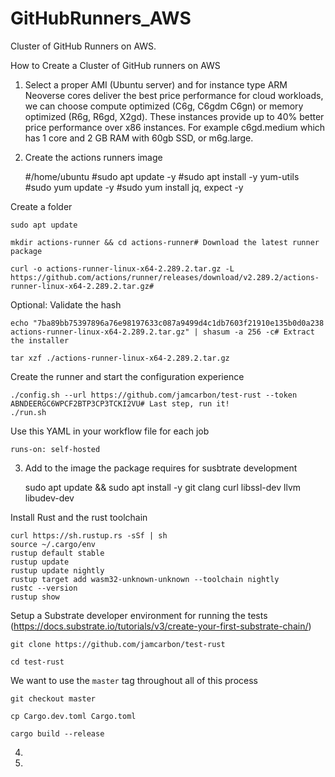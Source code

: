 # GitHubRunners_AWS
Cluster of GitHub Runners on AWS.

How to Create a Cluster of GitHub runners on AWS

1.	Select a proper AMI (Ubuntu server) and for instance type ARM Neoverse cores deliver the best price performance for cloud workloads, we can choose compute optimized (C6g, C6gdm C6gn) or memory optimized (R6g, R6gd, X2gd). These instances provide up to 40% better price performance over x86 instances. For example c6gd.medium  which has 1 core and 2 GB RAM with 60gb SSD, or m6g.large.
 

 


2.	Create the actions runners image

    #/home/ubuntu
    #sudo apt update -y
    #sudo apt install -y yum-utils
    #sudo yum update -y
    #sudo yum install jq, expect -y


Create a folder

    sudo apt update

    mkdir actions-runner && cd actions-runner# Download the latest runner package

    curl -o actions-runner-linux-x64-2.289.2.tar.gz -L https://github.com/actions/runner/releases/download/v2.289.2/actions-runner-linux-x64-2.289.2.tar.gz# 

Optional: Validate the hash

    echo "7ba89bb75397896a76e98197633c087a9499d4c1db7603f21910e135b0d0a238  actions-runner-linux-x64-2.289.2.tar.gz" | shasum -a 256 -c# Extract the installer

    tar xzf ./actions-runner-linux-x64-2.289.2.tar.gz

Create the runner and start the configuration experience

    ./config.sh --url https://github.com/jamcarbon/test-rust --token ABNDEERGC6WPCF2BTP3CP3TCKI2VU# Last step, run it!
    ./run.sh

Use this YAML in your workflow file for each job

    runs-on: self-hosted


3. Add to the image the package requires for susbtrate development

    sudo apt update && sudo apt install -y git clang curl libssl-dev llvm libudev-dev

Install Rust and the rust toolchain

    curl https://sh.rustup.rs -sSf | sh
    source ~/.cargo/env
    rustup default stable
    rustup update
    rustup update nightly
    rustup target add wasm32-unknown-unknown --toolchain nightly
    rustc --version
    rustup show

Setup a Substrate developer environment for running the tests
(https://docs.substrate.io/tutorials/v3/create-your-first-substrate-chain/)

    git clone https://github.com/jamcarbon/test-rust

    cd test-rust

We want to use the `master` tag throughout all of this process

    git checkout master

    cp Cargo.dev.toml Cargo.toml

    cargo build --release






4.	

5.	

